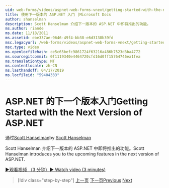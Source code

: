 ```yaml
---
uid: web-forms/videos/aspnet-web-forms-vnext/getting-started-with-the-next-version-of-aspnet
title: 使用下一版本的 ASP.NET 入门 |Microsoft Docs
author: shanselman
description: Scott Hanselman 介绍下一版本的 ASP.NET 中即将推出的功能。
ms.author: riande
ms.date: 11/18/2011
ms.assetid: ebe337ae-9646-49f4-bb38-e6d3138b39fd
msc.legacyurl: /web-forms/videos/aspnet-web-forms-vnext/getting-started-with-the-next-version-of-aspnet
msc.type: video
ms.openlocfilehash: ce5c65befc9861724f63216a486b7523d3ba4772
ms.sourcegitcommit: 0f1119340e4464720cfd16d0ff15764746ea1fea
ms.translationtype: MT
ms.contentlocale: zh-CN
ms.lasthandoff: 04/17/2019
ms.locfileid: "59404333"
---
```

# <a name="getting-started-with-the-next-version-of-aspnet"></a><span data-ttu-id="8475f-103">ASP.NET 的下一个版本入门</span><span class="sxs-lookup"><span data-stu-id="8475f-103">Getting Started with the Next Version of ASP.NET</span></span>

<span data-ttu-id="8475f-104">通过[Scott Hanselman](https://github.com/shanselman)</span><span class="sxs-lookup"><span data-stu-id="8475f-104">by [Scott Hanselman](https://github.com/shanselman)</span></span>

<span data-ttu-id="8475f-105">Scott Hanselman 介绍下一版本的 ASP.NET 中即将推出的功能。</span><span class="sxs-lookup"><span data-stu-id="8475f-105">Scott Hanselman introduces you to the upcoming features in the next version of ASP.NET.</span></span>

[<span data-ttu-id="8475f-106">&#9654;观看视频 （3 分钟）</span><span class="sxs-lookup"><span data-stu-id="8475f-106">&#9654; Watch video (3 minutes)</span></span>](https://channel9.msdn.com/Blogs/ASP-NET-Site-Videos/getting-started-with-the-next-version-of-aspnet)

> [!div class="step-by-step"]
> <span data-ttu-id="8475f-107">[上一页](aspnet-vnext-videos-bundling-and-minification.md)
> [下一页](aspnet-and-web-tools-20122.md)</span><span class="sxs-lookup"><span data-stu-id="8475f-107">[Previous](aspnet-vnext-videos-bundling-and-minification.md)
[Next](aspnet-and-web-tools-20122.md)</span></span>
